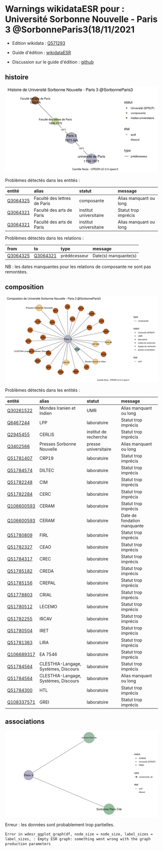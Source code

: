 Warnings wikidataESR pour : Université Sorbonne Nouvelle - Paris 3 @SorbonneParis3(18/11/2021
================

- Edition wikidata : [Q571293](https://www.wikidata.org/wiki/Q571293)
- Guide d'édition : [wikidataESR](https://github.com/cpesr/wikidataESR/)

- Discussion sur le guide d'édition : [github](https://github.com/cpesr/wikidataESR/issues)



## histoire 

![Graphique non généré](Q571293-histoire.png) 

Problèmes détectés dans les entités :

|entité                                             |alias                        |statut                 |message                |
|:--------------------------------------------------|:----------------------------|:----------------------|:----------------------|
|[Q3064325](https://www.wikidata.org/wiki/Q3064325) |Faculté des lettres de Paris |composante             |Alias manquant ou long |
|[Q3064321](https://www.wikidata.org/wiki/Q3064321) |Faculté des arts de Paris    |institut universitaire |Statut trop imprécis   |
|[Q3064321](https://www.wikidata.org/wiki/Q3064321) |Faculté des arts de Paris    |institut universitaire |Alias manquant ou long |

Problèmes détectés dans les relations :

|from                                               |to                                                 |type         |message              |
|:--------------------------------------------------|:--------------------------------------------------|:------------|:--------------------|
|[Q3064325](https://www.wikidata.org/wiki/Q3064325) |[Q3064321](https://www.wikidata.org/wiki/Q3064321) |prédécesseur |Date(s) manquante(s) |

NB : les dates manquantes pour les relations de composante ne sont pas remontées. 



## composition 

![Graphique non généré](Q571293-composition.png) 

Problèmes détectés dans les entités :

|entité                                                 |alias                                |statut                |message                     |
|:------------------------------------------------------|:------------------------------------|:---------------------|:---------------------------|
|[Q30261522](https://www.wikidata.org/wiki/Q30261522)   |Mondes Iranien et Indien             |UMR                   |Alias manquant ou long      |
|[Q6467244](https://www.wikidata.org/wiki/Q6467244)     |LPP                                  |laboratoire           |Statut trop imprécis        |
|[Q2945455](https://www.wikidata.org/wiki/Q2945455)     |CERLIS                               |institut de recherche |Statut trop imprécis        |
|[Q3402566](https://www.wikidata.org/wiki/Q3402566)     |Presses Sorbonne Nouvelle            |presse universitaire  |Alias manquant ou long      |
|[Q51781407](https://www.wikidata.org/wiki/Q51781407)   |CRP19                                |laboratoire           |Statut trop imprécis        |
|[Q51784574](https://www.wikidata.org/wiki/Q51784574)   |DILTEC                               |laboratoire           |Statut trop imprécis        |
|[Q51782248](https://www.wikidata.org/wiki/Q51782248)   |CIM                                  |laboratoire           |Statut trop imprécis        |
|[Q51782284](https://www.wikidata.org/wiki/Q51782284)   |CERC                                 |laboratoire           |Statut trop imprécis        |
|[Q106600593](https://www.wikidata.org/wiki/Q106600593) |CERAM                                |laboratoire           |Statut trop imprécis        |
|[Q106600593](https://www.wikidata.org/wiki/Q106600593) |CERAM                                |laboratoire           |Date de fondation manquante |
|[Q51780809](https://www.wikidata.org/wiki/Q51780809)   |FIRL                                 |laboratoire           |Statut trop imprécis        |
|[Q51782327](https://www.wikidata.org/wiki/Q51782327)   |CEAO                                 |laboratoire           |Statut trop imprécis        |
|[Q51784317](https://www.wikidata.org/wiki/Q51784317)   |CREC                                 |laboratoire           |Statut trop imprécis        |
|[Q51785182](https://www.wikidata.org/wiki/Q51785182)   |CREDA                                |laboratoire           |Statut trop imprécis        |
|[Q51785156](https://www.wikidata.org/wiki/Q51785156)   |CREPAL                               |laboratoire           |Statut trop imprécis        |
|[Q51778803](https://www.wikidata.org/wiki/Q51778803)   |CRIAL                                |laboratoire           |Statut trop imprécis        |
|[Q51780512](https://www.wikidata.org/wiki/Q51780512)   |LECEMO                               |laboratoire           |Statut trop imprécis        |
|[Q51782255](https://www.wikidata.org/wiki/Q51782255)   |IRCAV                                |laboratoire           |Statut trop imprécis        |
|[Q51780504](https://www.wikidata.org/wiki/Q51780504)   |IRET                                 |laboratoire           |Statut trop imprécis        |
|[Q51781363](https://www.wikidata.org/wiki/Q51781363)   |LIRA                                 |laboratoire           |Statut trop imprécis        |
|[Q106689317](https://www.wikidata.org/wiki/Q106689317) |EA 7546                              |laboratoire           |Statut trop imprécis        |
|[Q51784564](https://www.wikidata.org/wiki/Q51784564)   |CLESTHIA-Langage, Systèmes, Discours |laboratoire           |Statut trop imprécis        |
|[Q51784564](https://www.wikidata.org/wiki/Q51784564)   |CLESTHIA-Langage, Systèmes, Discours |laboratoire           |Alias manquant ou long      |
|[Q51784300](https://www.wikidata.org/wiki/Q51784300)   |HTL                                  |laboratoire           |Statut trop imprécis        |
|[Q108337571](https://www.wikidata.org/wiki/Q108337571) |GREI                                 |laboratoire           |Statut trop imprécis        |

 



## associations 

![Graphique non généré](Q571293-associations.png) 

 


Erreur : les données sont probablement trop partielles.
```
Error in wdesr_ggplot_graph(df, node_size = node_size, label_sizes = label_sizes, : Empty ESR graph: something went wrong with the graph production parameters

``` 

